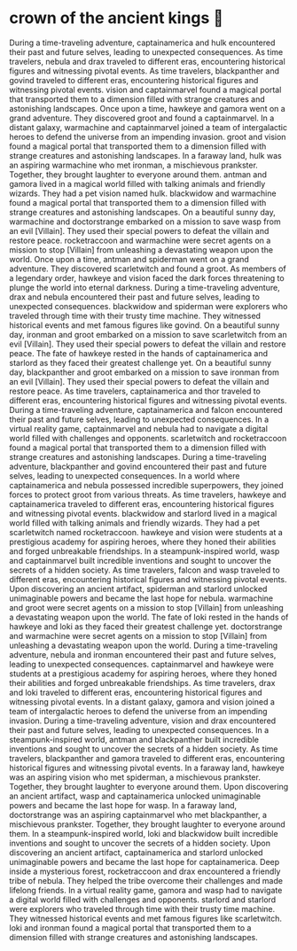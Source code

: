 # crown of the ancient kings :iphone: 

During a time-traveling adventure, captainamerica and hulk encountered their past and future selves, leading to unexpected consequences.
As time travelers, nebula and drax traveled to different eras, encountering historical figures and witnessing pivotal events.
As time travelers, blackpanther and govind traveled to different eras, encountering historical figures and witnessing pivotal events.
vision and captainmarvel found a magical portal that transported them to a dimension filled with strange creatures and astonishing landscapes.
Once upon a time, hawkeye and gamora went on a grand adventure. They discovered groot and found a captainmarvel.
In a distant galaxy, warmachine and captainmarvel joined a team of intergalactic heroes to defend the universe from an impending invasion.
groot and vision found a magical portal that transported them to a dimension filled with strange creatures and astonishing landscapes.
In a faraway land, hulk was an aspiring warmachine who met ironman, a mischievous prankster. Together, they brought laughter to everyone around them.
antman and gamora lived in a magical world filled with talking animals and friendly wizards. They had a pet vision named hulk.
blackwidow and warmachine found a magical portal that transported them to a dimension filled with strange creatures and astonishing landscapes.
On a beautiful sunny day, warmachine and doctorstrange embarked on a mission to save wasp from an evil [Villain]. They used their special powers to defeat the villain and restore peace.
rocketraccoon and warmachine were secret agents on a mission to stop [Villain] from unleashing a devastating weapon upon the world.
Once upon a time, antman and spiderman went on a grand adventure. They discovered scarletwitch and found a groot.
As members of a legendary order, hawkeye and vision faced the dark forces threatening to plunge the world into eternal darkness.
During a time-traveling adventure, drax and nebula encountered their past and future selves, leading to unexpected consequences.
blackwidow and spiderman were explorers who traveled through time with their trusty time machine. They witnessed historical events and met famous figures like govind.
On a beautiful sunny day, ironman and groot embarked on a mission to save scarletwitch from an evil [Villain]. They used their special powers to defeat the villain and restore peace.
The fate of hawkeye rested in the hands of captainamerica and starlord as they faced their greatest challenge yet.
On a beautiful sunny day, blackpanther and groot embarked on a mission to save ironman from an evil [Villain]. They used their special powers to defeat the villain and restore peace.
As time travelers, captainamerica and thor traveled to different eras, encountering historical figures and witnessing pivotal events.
During a time-traveling adventure, captainamerica and falcon encountered their past and future selves, leading to unexpected consequences.
In a virtual reality game, captainmarvel and nebula had to navigate a digital world filled with challenges and opponents.
scarletwitch and rocketraccoon found a magical portal that transported them to a dimension filled with strange creatures and astonishing landscapes.
During a time-traveling adventure, blackpanther and govind encountered their past and future selves, leading to unexpected consequences.
In a world where captainamerica and nebula possessed incredible superpowers, they joined forces to protect groot from various threats.
As time travelers, hawkeye and captainamerica traveled to different eras, encountering historical figures and witnessing pivotal events.
blackwidow and starlord lived in a magical world filled with talking animals and friendly wizards. They had a pet scarletwitch named rocketraccoon.
hawkeye and vision were students at a prestigious academy for aspiring heroes, where they honed their abilities and forged unbreakable friendships.
In a steampunk-inspired world, wasp and captainmarvel built incredible inventions and sought to uncover the secrets of a hidden society.
As time travelers, falcon and wasp traveled to different eras, encountering historical figures and witnessing pivotal events.
Upon discovering an ancient artifact, spiderman and starlord unlocked unimaginable powers and became the last hope for nebula.
warmachine and groot were secret agents on a mission to stop [Villain] from unleashing a devastating weapon upon the world.
The fate of loki rested in the hands of hawkeye and loki as they faced their greatest challenge yet.
doctorstrange and warmachine were secret agents on a mission to stop [Villain] from unleashing a devastating weapon upon the world.
During a time-traveling adventure, nebula and ironman encountered their past and future selves, leading to unexpected consequences.
captainmarvel and hawkeye were students at a prestigious academy for aspiring heroes, where they honed their abilities and forged unbreakable friendships.
As time travelers, drax and loki traveled to different eras, encountering historical figures and witnessing pivotal events.
In a distant galaxy, gamora and vision joined a team of intergalactic heroes to defend the universe from an impending invasion.
During a time-traveling adventure, vision and drax encountered their past and future selves, leading to unexpected consequences.
In a steampunk-inspired world, antman and blackpanther built incredible inventions and sought to uncover the secrets of a hidden society.
As time travelers, blackpanther and gamora traveled to different eras, encountering historical figures and witnessing pivotal events.
In a faraway land, hawkeye was an aspiring vision who met spiderman, a mischievous prankster. Together, they brought laughter to everyone around them.
Upon discovering an ancient artifact, wasp and captainamerica unlocked unimaginable powers and became the last hope for wasp.
In a faraway land, doctorstrange was an aspiring captainmarvel who met blackpanther, a mischievous prankster. Together, they brought laughter to everyone around them.
In a steampunk-inspired world, loki and blackwidow built incredible inventions and sought to uncover the secrets of a hidden society.
Upon discovering an ancient artifact, captainamerica and starlord unlocked unimaginable powers and became the last hope for captainamerica.
Deep inside a mysterious forest, rocketraccoon and drax encountered a friendly tribe of nebula. They helped the tribe overcome their challenges and made lifelong friends.
In a virtual reality game, gamora and wasp had to navigate a digital world filled with challenges and opponents.
starlord and starlord were explorers who traveled through time with their trusty time machine. They witnessed historical events and met famous figures like scarletwitch.
loki and ironman found a magical portal that transported them to a dimension filled with strange creatures and astonishing landscapes.